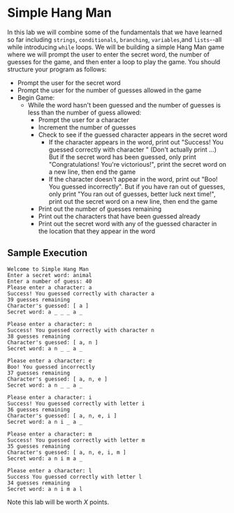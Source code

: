 # Simple Hang Man

In this lab we will combine some of the fundamentals that we have learned so far including `strings`, `conditionals`, `branching`, `variables`,and `lists`--all while introducing `while` loops. We will be building a simple Hang Man game where we will prompt the user to enter the secret word, the number of guesses for the game, and then enter a loop to play the game. You should structure your program as follows:

- Prompt the user for the secret word
- Prompt the user for the number of guesses allowed in the game
- Begin Game: 
    - While the word hasn't been guessed and the number of guesses is less than the number of guess allowed:
        - Prompt the user for a character
        - Increment the number of guesses
        - Check to see if the guessed character appears in the secret word
            - If the character appears in the word, print out "Success! You guessed correctly with character <insert guessed character here>" (Don't actually print <insert guessed character here>...) But if the secret word has been guessed, only print "Congratulations! You're victorious!", print the secret word on a new line, then end the game
            - If the character doesn't appear in the word, print out "Boo! You guessed incorrectly". But if you have ran out of guesses, only print "You ran out of guesses, better luck next time!", print out the secret word on a new line, then end the game
        - Print out the number of guesses remaining
        - Print out the characters that have been guessed already
        - Print out the secret word with any of the guessed character in the location that they appear in the word 

## Sample Execution
```
Welcome to Simple Hang Man
Enter a secret word: animal
Enter a number of guess: 40
Please enter a character: a
Success! You guessed correctly with character a
39 guesses remaining
Character's guessed: [ a ]
Secret word: a _ _ _ a _

Please enter a character: n
Success! You guessed correctly with character n
38 guesses remaining
Character's guessed: [ a, n ]
Secret word: a n _ _ a _

Please enter a character: e
Boo! You guessed incorrectly
37 guesses remaining
Character's guessed: [ a, n, e ]
Secret word: a n _ _ a _

Please enter a character: i
Success! You guessed correctly with letter i
36 guesses remaining
Character's guessed: [ a, n, e, i ]
Secret word: a n i _ a _

Please enter a character: m
Success! You guessed correctly with letter m
35 guesses remaining
Character's guessed: [ a, n, e, i, m ]
Secret word: a n i m a _

Please enter a character: l
Success You guessed correctly with letter l
34 guesses remaining
Secret word: a n i m a l
```

Note this lab will be worth _X_ points.
